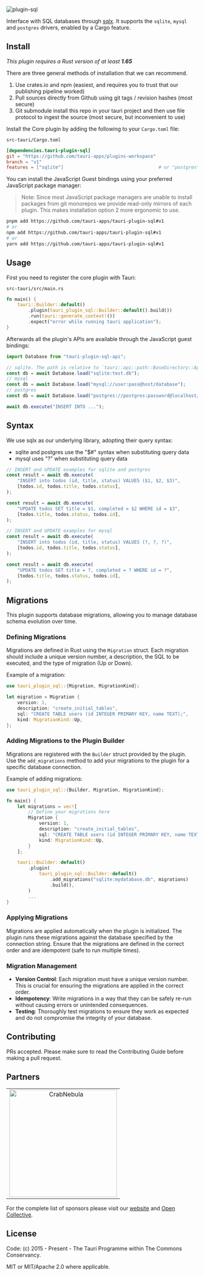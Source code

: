 ![plugin-sql](https://github.com/tauri-apps/plugins-workspace/raw/v1/plugins/sql/banner.png)

Interface with SQL databases through
[sqlx](https://github.com/launchbadge/sqlx). It supports the `sqlite`, `mysql`
and `postgres` drivers, enabled by a Cargo feature.

## Install

_This plugin requires a Rust version of at least **1.65**_

There are three general methods of installation that we can recommend.

1. Use crates.io and npm (easiest, and requires you to trust that our publishing
   pipeline worked)
2. Pull sources directly from Github using git tags / revision hashes (most
   secure)
3. Git submodule install this repo in your tauri project and then use file
   protocol to ingest the source (most secure, but inconvenient to use)

Install the Core plugin by adding the following to your `Cargo.toml` file:

`src-tauri/Cargo.toml`

```toml
[dependencies.tauri-plugin-sql]
git = "https://github.com/tauri-apps/plugins-workspace"
branch = "v1"
features = ["sqlite"]                                   # or "postgres", or "mysql"
```

You can install the JavaScript Guest bindings using your preferred JavaScript
package manager:

> Note: Since most JavaScript package managers are unable to install packages
> from git monorepos we provide read-only mirrors of each plugin. This makes
> installation option 2 more ergonomic to use.

```sh
pnpm add https://github.com/tauri-apps/tauri-plugin-sql#v1
# or
npm add https://github.com/tauri-apps/tauri-plugin-sql#v1
# or
yarn add https://github.com/tauri-apps/tauri-plugin-sql#v1
```

## Usage

First you need to register the core plugin with Tauri:

`src-tauri/src/main.rs`

```rust
fn main() {
    tauri::Builder::default()
        .plugin(tauri_plugin_sql::Builder::default().build())
        .run(tauri::generate_context!())
        .expect("error while running tauri application");
}
```

Afterwards all the plugin's APIs are available through the JavaScript guest
bindings:

```javascript
import Database from "tauri-plugin-sql-api";

// sqlite. The path is relative to `tauri::api::path::BaseDirectory::App`.
const db = await Database.load("sqlite:test.db");
// mysql
const db = await Database.load("mysql://user:pass@host/database");
// postgres
const db = await Database.load("postgres://postgres:password@localhost/test");

await db.execute("INSERT INTO ...");
```

## Syntax

We use sqlx as our underlying library, adopting their query syntax:

-   sqlite and postgres use the "$#" syntax when substituting query data
-   mysql uses "?" when substituting query data

```javascript
// INSERT and UPDATE examples for sqlite and postgres
const result = await db.execute(
	"INSERT into todos (id, title, status) VALUES ($1, $2, $3)",
	[todos.id, todos.title, todos.status],
);

const result = await db.execute(
	"UPDATE todos SET title = $1, completed = $2 WHERE id = $3",
	[todos.title, todos.status, todos.id],
);

// INSERT and UPDATE examples for mysql
const result = await db.execute(
	"INSERT into todos (id, title, status) VALUES (?, ?, ?)",
	[todos.id, todos.title, todos.status],
);

const result = await db.execute(
	"UPDATE todos SET title = ?, completed = ? WHERE id = ?",
	[todos.title, todos.status, todos.id],
);
```

## Migrations

This plugin supports database migrations, allowing you to manage database schema
evolution over time.

### Defining Migrations

Migrations are defined in Rust using the `Migration` struct. Each migration
should include a unique version number, a description, the SQL to be executed,
and the type of migration (Up or Down).

Example of a migration:

```rust
use tauri_plugin_sql::{Migration, MigrationKind};

let migration = Migration {
    version: 1,
    description: "create_initial_tables",
    sql: "CREATE TABLE users (id INTEGER PRIMARY KEY, name TEXT);",
    kind: MigrationKind::Up,
};
```

### Adding Migrations to the Plugin Builder

Migrations are registered with the `Builder` struct provided by the plugin. Use
the `add_migrations` method to add your migrations to the plugin for a specific
database connection.

Example of adding migrations:

```rust
use tauri_plugin_sql::{Builder, Migration, MigrationKind};

fn main() {
    let migrations = vec![
        // Define your migrations here
        Migration {
            version: 1,
            description: "create_initial_tables",
            sql: "CREATE TABLE users (id INTEGER PRIMARY KEY, name TEXT);",
            kind: MigrationKind::Up,
        }
    ];

    tauri::Builder::default()
        .plugin(
            tauri_plugin_sql::Builder::default()
                .add_migrations("sqlite:mydatabase.db", migrations)
                .build(),
        )
        ...
}
```

### Applying Migrations

Migrations are applied automatically when the plugin is initialized. The plugin
runs these migrations against the database specified by the connection string.
Ensure that the migrations are defined in the correct order and are idempotent
(safe to run multiple times).

### Migration Management

-   **Version Control**: Each migration must have a unique version number. This
    is crucial for ensuring the migrations are applied in the correct order.
-   **Idempotency**: Write migrations in a way that they can be safely re-run
    without causing errors or unintended consequences.
-   **Testing**: Thoroughly test migrations to ensure they work as expected and
    do not compromise the integrity of your database.

## Contributing

PRs accepted. Please make sure to read the Contributing Guide before making a
pull request.

## Partners

<table>
  <tbody>
    <tr>
      <td align="center" valign="middle">
        <a href="https://crabnebula.dev" target="_blank">
          <img src="https://github.com/tauri-apps/plugins-workspace/raw/v1/.github/sponsors/crabnebula.svg" alt="CrabNebula" width="283">
        </a>
      </td>
    </tr>
  </tbody>
</table>

For the complete list of sponsors please visit our
[website](https://tauri.app#sponsors) and
[Open Collective](https://opencollective.com/tauri).

## License

Code: (c) 2015 - Present - The Tauri Programme within The Commons Conservancy.

MIT or MIT/Apache 2.0 where applicable.
